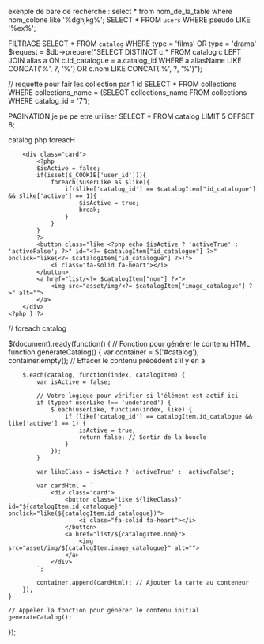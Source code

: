 exenple de bare de recherche : 
select * from nom_de_la_table where nom_colone like '%dghjkg%'; 
SELECT * FROM `users` WHERE pseudo LIKE '%ex%';

FILTRAGE
SELECT * FROM `catalog` WHERE type = 'films' OR type = 'drama'
 $request = $db->prepare("SELECT DISTINCT c.* FROM catalog c LEFT JOIN alias a ON c.id_catalogue = a.catalog_id WHERE a.aliasName LIKE CONCAT('%', ?, '%') OR c.nom LIKE CONCAT('%', ?, '%')");

// requette pour fair les collection par 1 id
SELECT *
FROM collections
WHERE collections_name = (SELECT collections_name FROM collections WHERE catalog_id = '7');

PAGINATION je pe pe etre uriliser
SELECT * FROM catalog LIMIT 5 OFFSET 8;


catalog php foreacH

<?php foreach($catalog as $catalogItem){ ?>
        <div class="card">
            <?php
            $isActive = false;
            if(isset($_COOKIE['user_id'])){
                foreach($userLike as $like){
                    if($like['catalog_id'] == $catalogItem["id_catalogue"] && $like['active'] == 1){
                        $isActive = true;
                        break;
                    }
                }
            }
            ?>
            <button class="like <?php echo $isActive ? 'activeTrue' : 'activeFalse'; ?>" id="<?= $catalogItem["id_catalogue"] ?>" onclick="like(<?= $catalogItem["id_catalogue"] ?>)">
                <i class="fa-solid fa-heart"></i>
            </button>
            <a href="list/<?= $catalogItem["nom"] ?>">
                <img src="asset/img/<?= $catalogItem["image_catalogue"] ?>" alt="">
            </a>
        </div>
    <?php } ?>

    
// foreach catalog

$(document).ready(function() {
    // Fonction pour générer le contenu HTML
    function generateCatalog() {
        var container = $('#catalog');
        container.empty(); // Effacer le contenu précédent s'il y en a

        $.each(catalog, function(index, catalogItem) {
            var isActive = false;

            // Votre logique pour vérifier si l'élément est actif ici
            if (typeof userLike !== 'undefined') {
                $.each(userLike, function(index, like) {
                    if (like['catalog_id'] == catalogItem.id_catalogue && like['active'] == 1) {
                        isActive = true;
                        return false; // Sortir de la boucle
                    }
                });
            }

            var likeClass = isActive ? 'activeTrue' : 'activeFalse';

            var cardHtml = `
                <div class="card">
                    <button class="like ${likeClass}" id="${catalogItem.id_catalogue}" onclick="like(${catalogItem.id_catalogue})">
                        <i class="fa-solid fa-heart"></i>
                    </button>
                    <a href="list/${catalogItem.nom}">
                        <img src="asset/img/${catalogItem.image_catalogue}" alt="">
                    </a>
                </div>
            `;

            container.append(cardHtml); // Ajouter la carte au conteneur
        });
    }

    // Appeler la fonction pour générer le contenu initial
    generateCatalog();
});